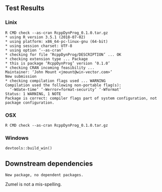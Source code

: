


## Test Results

### Linix

    R CMD check --as-cran RcppDynProg_0.1.0.tar.gz 
    * using R version 3.5.1 (2018-07-02)
    * using platform: x86_64-pc-linux-gnu (64-bit)
    * using session charset: UTF-8
    * using option ‘--as-cran’
    * checking for file ‘RcppDynProg/DESCRIPTION’ ... OK
    * checking extension type ... Package
    * this is package ‘RcppDynProg’ version ‘0.1.0’
    * checking CRAN incoming feasibility ...
    Maintainer: ‘John Mount <jmount@win-vector.com>’
    New submission
    * checking compilation flags used ... WARNING
    Compilation used the following non-portable flag(s):
      ‘-Wdate-time’ ‘-Werror=format-security’ ‘-Wformat’
    Status: 1 WARNING, 1 NOTE
    Package is correct: compiler flags part of system configuration, not package configuration.


### OSX

    R CMD check --as-cran RcppDynProg_0.1.0.tar.gz 
 
### Windows

    devtools::build_win()

## Downstream dependencies

    New package, no dependent packages.
     
Zumel is not a mis-spelling.

